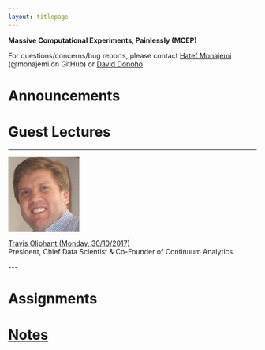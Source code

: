 ```yaml
---
layout: titlepage
---
```


**Massive Computational Experiments, Painlessly (MCEP)**

For questions/concerns/bug reports, please contact [Hatef Monajemi](http://web.stanford.edu/~monajemi/) (@monajemi on GitHub) or [David Donoho](https://profiles.stanford.edu/david-donoho).


# [](#announcements)Announcements

# [](#guest_lectures) Guest Lectures

---
<p class="speakerphoto">
<img style="vertical-align:middle" src="assets/img/travis_oliphant.jpg">
    <div class="speaker"> <a href="./travis_lecture"> Travis Oliphant (Monday, 30/10/2017) </a> 
    <br> 
    President, Chief Data Scientist & Co-Founder of Continuum Analytics 
    </div>

</p>
---

# [](#hw)Assignments

# [Notes](notes)




